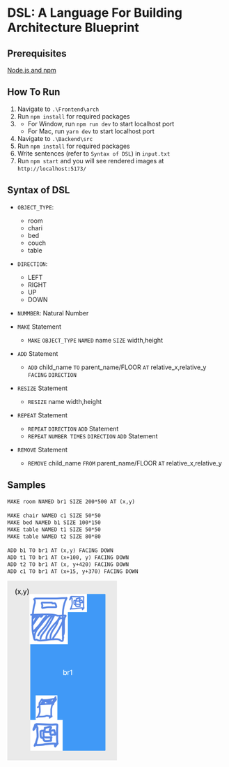 # DSL: A Language For Building Architecture Blueprint

## Prerequisites
[Node.js and npm](https://docs.npmjs.com/downloading-and-installing-node-js-and-npm)

## How To Run
1. Navigate to `.\Frontend\arch`
2. Run `npm install` for required packages
3.  - For Window, run `npm run dev` to start localhost port
    - For Mac, run `yarn dev` to start localhost port
4. Navigate to `.\Backend\src`
5. Run `npm install` for required packages
6. Write sentences (refer to `Syntax of DSL`) in `input.txt`
7. Run `npm start` and you will see rendered images at `http://localhost:5173/`

## Syntax of DSL

- `OBJECT_TYPE`:
    - room
    - chari
    - bed
    - couch
    - table

- `DIRECTION`:
    - LEFT
    - RIGHT
    - UP 
    - DOWN

- `NUMMBER`: Natural Number

- `MAKE` Statement
    - `MAKE` `OBJECT_TYPE` `NAMED` name `SIZE` width,height
- `ADD` Statement
    - `ADD` child_name `TO` parent_name/FLOOR `AT` relative_x,relative_y `FACING` `DIRECTION`  
- `RESIZE` Statement
    - `RESIZE` name width,height
- `REPEAT` Statement
    - `REPEAT`  `DIRECTION` `ADD` Statement
    - `REPEAT` `NUMBER TIMES`  `DIRECTION` `ADD` Statement
- `REMOVE` Statement
    - `REMOVE` child_name `FROM` parent_name/FLOOR `AT` relative_x,relative_y

## Samples

```
MAKE room NAMED br1 SIZE 200*500 AT (x,y)

MAKE chair NAMED c1 SIZE 50*50
MAKE bed NAMED b1 SIZE 100*150
MAKE table NAMED t1 SIZE 50*50
MAKE table NAMED t2 SIZE 80*80

ADD b1 TO br1 AT (x,y) FACING DOWN
ADD t1 TO br1 AT (x+100, y) FACING DOWN
ADD t2 TO br1 AT (x, y+420) FACING DOWN
ADD c1 TO br1 AT (x+15, y+370) FACING DOWN
```
![sample output](./check-ins/check-in%203%20related/bedroom1.png)